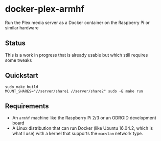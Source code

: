 # docker-plex-armhf

Run the Plex media server as a Docker container on the Raspberry Pi or similar hardware

## Status

This is a work in progress that is already usable but which still requires some tweaks

## Quickstart

    sudo make build
    MOUNT_SHARES="//server/share1 //server/share2" sudo -E make run

## Requirements

* An `armhf` machine like the Raspberry Pi 2/3 or an ODROID development board
* A Linux distribution that can run Docker (like Ubuntu 16.04.2, which is what I use) with a kernel that supports the `macvlan` network type.


